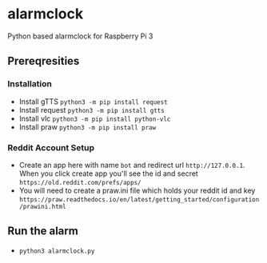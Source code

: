 # alarmclock
Python based alarmclock for Raspberry Pi 3

## Prereqresities

### Installation
* Install gTTS `python3 -m pip install request`
* Install request `python3 -m pip install gtts`
* Install vlc `python3 -m pip install python-vlc`
* Install praw `python3 -m pip install praw`

### Reddit Account Setup
* Create an app here with name `bot` and redirect url `http://127.0.0.1`. When you click create app you'll see the id and secret
    `https://old.reddit.com/prefs/apps/`
* You will need to create a praw.ini file which holds your reddit id and key
    `https://praw.readthedocs.io/en/latest/getting_started/configuration/prawini.html`

## Run the alarm
* `python3 alarmclock.py`